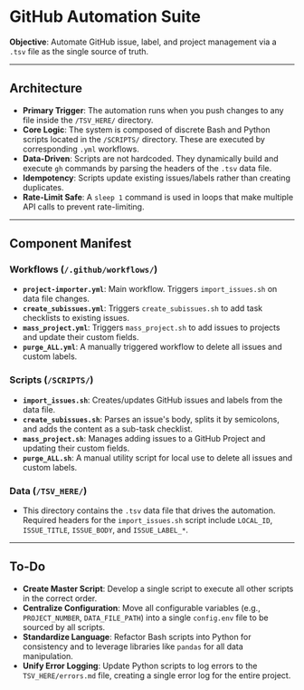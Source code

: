 # GitHub Automation Suite

**Objective**: Automate GitHub issue, label, and project management via a `.tsv` file as the single source of truth.

---
## **Architecture**

* **Primary Trigger**: The automation runs when you push changes to any file inside the `/TSV_HERE/` directory.
* **Core Logic**: The system is composed of discrete Bash and Python scripts located in the `/SCRIPTS/` directory. These are executed by corresponding `.yml` workflows.
* **Data-Driven**: Scripts are not hardcoded. They dynamically build and execute `gh` commands by parsing the headers of the `.tsv` data file.
* **Idempotency**: Scripts update existing issues/labels rather than creating duplicates.
* **Rate-Limit Safe**: A `sleep 1` command is used in loops that make multiple API calls to prevent rate-limiting.

---
## **Component Manifest**

### **Workflows (`/.github/workflows/`)**

* **`project-importer.yml`**: Main workflow. Triggers `import_issues.sh` on data file changes.
* **`create_subissues.yml`**: Triggers `create_subissues.sh` to add task checklists to existing issues.
* **`mass_project.yml`**: Triggers `mass_project.sh` to add issues to projects and update their custom fields.
* **`purge_ALL.yml`**: A manually triggered workflow to delete all issues and custom labels.

### **Scripts (`/SCRIPTS/`)**

* **`import_issues.sh`**: Creates/updates GitHub issues and labels from the data file.
* **`create_subissues.sh`**: Parses an issue's body, splits it by semicolons, and adds the content as a sub-task checklist.
* **`mass_project.sh`**: Manages adding issues to a GitHub Project and updating their custom fields.
* **`purge_ALL.sh`**: A manual utility script for local use to delete all issues and custom labels.

### **Data (`/TSV_HERE/`)**

* This directory contains the `.tsv` data file that drives the automation. Required headers for the `import_issues.sh` script include `LOCAL_ID`, `ISSUE_TITLE`, `ISSUE_BODY`, and `ISSUE_LABEL_*`.

---
## **To-Do**

* **Create Master Script**: Develop a single script to execute all other scripts in the correct order.
* **Centralize Configuration**: Move all configurable variables (e.g., `PROJECT_NUMBER`, `DATA_FILE_PATH`) into a single `config.env` file to be sourced by all scripts.
* **Standardize Language**: Refactor Bash scripts into Python for consistency and to leverage libraries like `pandas` for all data manipulation.
* **Unify Error Logging**: Update Python scripts to log errors to the `TSV_HERE/errors.md` file, creating a single error log for the entire project.